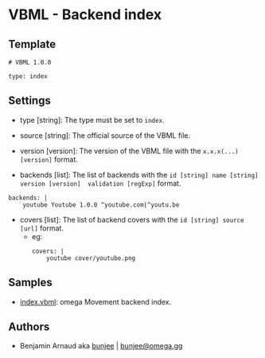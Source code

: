 # VBML - Backend index

## Template

```
# VBML 1.0.0

type: index
```

## Settings

- type [string]: The type must be set to `index`.

- source [string]: The official source of the VBML file.

- version [version]: The version of the VBML file with the `x.x.x(...) [version]` format.

- backends [list]: The list of backends with the `id [string] name [string] version [version] 
validation [regExp]` format.
```
backends: |
    youtube Youtube 1.0.0 ^youtube.com|^youtu.be
```

- covers [list]: The list of backend covers with the `id [string] source [url]` format.
    - eg: 
      ```
      covers: |
          youtube cover/youtube.png
      ```

## Samples

- [index.vbml](https://github.com/omega-gg/backend/blob/master/index.vbml): omega Movement backend index.

## Authors

- Benjamin Arnaud aka [bunjee](http://bunjee.me) | <bunjee@omega.gg>
